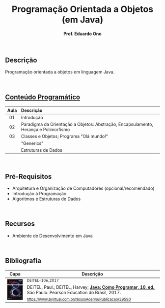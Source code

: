 &nbsp;

<h1 align="center">Programação Orientada a Objetos (em Java)</h1>

<h4 align="center">Prof. Eduardo Ono</h4>

&nbsp;

## Descrição

Programação orientada a objetos em linguagem Java.

&nbsp;

## [Conteúdo Programático](conteudo/README.md)

| Aula | Descrição |
| :-: | :-- |
|  01 | Introdução
|  02 | Paradigma da Orientação a Objetos: Abstração, Encapsulamento, Herança e Polimorfismo
|  03 | Classes e Objetos; Programa "Olá mundo!"
|     | "Generics"
|     | Estruturas de Dados

&nbsp;

## Pré-Requisitos

* Arquitetura e Organização de Computadores (opcional/recomendado)
* Introdução à Programação
* Algoritmos e Estruturas de Dados

&nbsp;

## Recursos

* Ambiente de Desenvolvimento em Java

&nbsp;

## Bibliografia

| Capa | Descrição |
| :-: | --- |
| <img src="./referencias/capas/deitel-10e_2017.jpg" alt="img" width="100px"> | <sup><a id="DEITEL-10e_2017">DEITEL-10e_2017</a></sup><br>DEITEL, Paul.; DEITEL, Harvey; [__Java: Como Programar, 10. ed.__](https://archive.org/details/paul-deitel-harvey-deitel-java-como-programar-pearson-2016), São Paulo: Pearson Education do Brasil, 2017. <br> <sub>https://www.bvirtual.com.br/NossoAcervo/Publicacao/39590</sub>

&nbsp;

